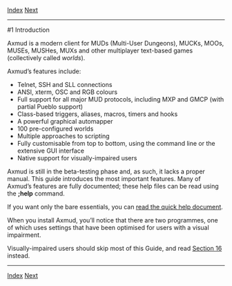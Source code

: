 [Index](index.html) [Next](ch02.html)

---

#1 Introduction

Axmud is a modern client for MUDs (Multi-User Dungeons), MUCKs, MOOs, MUSEs, MUSHes, MUXs and other multiplayer text-based games (collectively called *worlds*).

Axmud’s features include:

* Telnet, SSH and SLL connections
* ANSI, xterm, OSC and RGB colours
* Full support for all major MUD protocols, including MXP and GMCP (with partial Pueblo support)
* Class-based triggers, aliases, macros, timers and hooks
* A powerful graphical automapper
* 100 pre-configured worlds
* Multiple approaches to scripting
* Fully customisable from top to bottom, using the command line or the extensive GUI interface
* Native support for visually-impaired users

Axmud is still in the beta-testing phase and, as such, it lacks a proper manual.  This guide introduces the most important features.  Many of Axmud’s features are fully documented; these help files can be read using the **;help** command.

If you want only the bare essentials, you can [read the quick help document](../quick/quick.html).

When you install Axmud, you’ll notice that there are two programmes, one of which uses settings that have been optimised for users with a visual impairment.

Visually-impaired users should skip most of this Guide, and read [Section 16](ch16.html) instead.

---

[Index](index.html) [Next](ch02.html)
